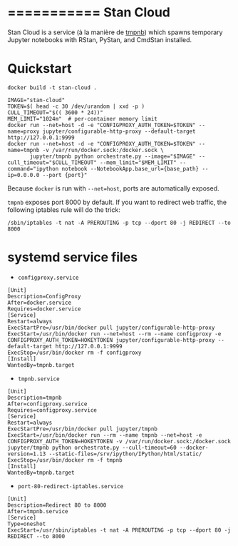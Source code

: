 ===========
Stan Cloud
===========

Stan Cloud is a service (à la manière de [tmpnb](https://github.com/jupyter/tmpnb))
which spawns temporary Jupyter notebooks with RStan, PyStan, and CmdStan installed.

Quickstart
==========

    docker build -t stan-cloud .

    IMAGE="stan-cloud"
    TOKEN=$( head -c 30 /dev/urandom | xxd -p )
    CULL_TIMEOUT="$(( 3600 * 24))"
    MEM_LIMIT="1024m"  # per-container memory limit
    docker run --net=host -d -e "CONFIGPROXY_AUTH_TOKEN=$TOKEN" --name=proxy jupyter/configurable-http-proxy --default-target http://127.0.0.1:9999
    docker run --net=host -d -e "CONFIGPROXY_AUTH_TOKEN=$TOKEN" --name=tmpnb -v /var/run/docker.sock:/docker.sock \
           jupyter/tmpnb python orchestrate.py --image="$IMAGE" --cull_timeout="$CULL_TIMEOUT" --mem_limit="$MEM_LIMIT" --command="ipython notebook --NotebookApp.base_url={base_path} --ip=0.0.0.0 --port {port}"

Because ``docker`` is run with ``--net=host``, ports are automatically exposed.

``tmpnb`` exposes port 8000 by default. If you want to redirect web traffic, the following iptables
rule will do the trick:

    /sbin/iptables -t nat -A PREROUTING -p tcp --dport 80 -j REDIRECT --to 8000

systemd service files
=====================

- ``configproxy.service``

```
[Unit]
Description=ConfigProxy
After=docker.service
Requires=docker.service
[Service]
Restart=always
ExecStartPre=/usr/bin/docker pull jupyter/configurable-http-proxy
ExecStart=/usr/bin/docker run --net=host --rm --name configproxy -e CONFIGPROXY_AUTH_TOKEN=HOKEYTOKEN jupyter/configurable-http-proxy --default-target http://127.0.0.1:9999
ExecStop=/usr/bin/docker rm -f configproxy
[Install]
WantedBy=tmpnb.target
```

- ``tmpnb.service``

```
[Unit]
Description=tmpnb
After=configproxy.service
Requires=configproxy.service
[Service]
Restart=always
ExecStartPre=/usr/bin/docker pull jupyter/tmpnb
ExecStart=/usr/bin/docker run --rm --name tmpnb --net=host -e CONFIGPROXY_AUTH_TOKEN=HOKEYTOKEN -v /var/run/docker.sock:/docker.sock jupyter/tmpnb python orchestrate.py --cull-timeout=60 --docker-version=1.13 --static-files=/srv/ipython/IPython/html/static/
ExecStop=/usr/bin/docker rm -f tmpnb
[Install]
WantedBy=tmpnb.target
```

- ``port-80-redirect-iptables.service``

```
[Unit]
Description=Redirect 80 to 8000
After=tmpnb.service
[Service]
Type=oneshot
ExecStart=/usr/sbin/iptables -t nat -A PREROUTING -p tcp --dport 80 -j REDIRECT --to 8000
```
